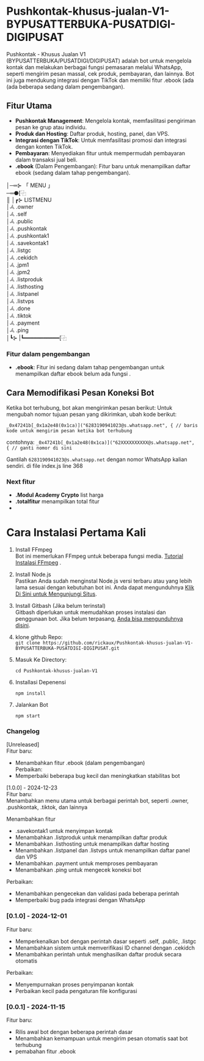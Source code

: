 # Pushkontak-khusus-jualan-V1-BYPUSATTERBUKA-PUSATDIGI-DIGIPUSAT
Pushkontak - Khusus Jualan V1 (BYPUSATTERBUKA/PUSATDIGI/DIGIPUSAT) adalah bot untuk mengelola kontak dan melakukan berbagai fungsi pemasaran melalui WhatsApp, seperti mengirim pesan massal, cek produk, pembayaran, dan lainnya. Bot ini juga mendukung integrasi dengan TikTok dan memiliki fitur .ebook (ada (ada beberapa sedang dalam pengembangan).



## Fitur Utama

- **Pushkontak Management**: Mengelola kontak, memfasilitasi pengiriman pesan ke grup atau individu.
- **Produk dan Hosting**: Daftar produk, hosting, panel, dan VPS.
- **Integrasi dengan TikTok**: Untuk memfasilitasi promosi dan integrasi dengan konten TikTok.
- **Pembayaran**: Menyediakan fitur untuk mempermudah pembayaran dalam transaksi jual beli.
- **.ebook** (Dalam Pengembangan): Fitur baru untuk menampilkan daftar ebook (sedang dalam tahap pengembangan).
  
│─═⊱ 「 MENU 」<br>  ─═⬣[⿻<br>
║
│┏⊱ LISTMENU <br>
│𖥂 .owner<br>
│𖥂 .self<br>
│𖥂 .public<br>
│𖥂 .pushkontak<br>
│𖥂 .pushkontak1<br>
│𖥂 .savekontak1<br>
│𖥂 .listgc<br>
│𖥂 .cekidch<br>
│𖥂 .jpm1<br>
│𖥂 .jpm2<br>
│𖥂 .listproduk<br>
│𖥂 .listhosting<br>
│𖥂 .listpanel<br>
│𖥂 .listvps<br>
│𖥂 .done<br>
│𖥂 .tiktok<br>
│𖥂 .payment<br>
│𖥂 .ping<br>
│┗⊱
|┗━━━━━━━━━━━[⿻

### Fitur dalam pengembangan
- **.ebook**: Fitur ini sedang dalam tahap pengembangan untuk menampilkan daftar ebook belum ada fungsi .

## Cara Memodifikasi Pesan Koneksi Bot

Ketika bot terhubung, bot akan mengirimkan pesan berikut:
Untuk mengubah nomor tujuan pesan yang dikirimkan, ubah kode berikut:

````
_0x47241b[_0x1a2e48(0x1ca)]("6283190941023@s.whatsapp.net", { // baris kode untuk mengirim pesan ketika bot terhubung
````

contohnya:
````_0x47241b[_0x1a2e48(0x1ca)]("62XXXXXXXXXX@s.whatsapp.net", { // ganti nomor di sini````


Gantilah ````6283190941023@s.whatsapp.net```` dengan nomor WhatsApp kalian sendiri.
di file index.js line 368


### Next fitur
- **.Modul Academy Crypto** list harga
- **.totalfitur** menampilkan total fitur
- 


# Cara Instalasi Pertama Kali
1. Install FFmpeg <br>
Bot ini memerlukan FFmpeg untuk beberapa fungsi media.
<a href="https://phoenixnap.com/kb/ffmpeg-windows" target="_blank">Tutorial Instalasi FFmpeg</a>
</a>.

2. Install Node.js <br>
Pastikan Anda sudah menginstal Node.js versi terbaru atau yang lebih lama sesuai dengan kebutuhan bot ini. Anda dapat mengunduhnya <a href="https://nodejs.org/en" target="_blank">Klik Di Sini untuk Mengunjungi Situs</a>.

3. Install Gitbash (Jika belum terinstal) <br>
Gitbash diperlukan untuk memudahkan proses instalasi dan penggunaan bot. Jika belum terpasang, [Anda bisa mengunduhnya disini](https://git-scm.com/downloads).

1. klone github Repo: <br>
        ````
        git clone https://github.com/rickaux/Pushkontak-khusus-jualan-V1-BYPUSATTERBUKA-PUSATDIGI-DIGIPUSAT.git
        ````
2. Masuk Ke Directory: <br>
    ````
    cd Pushkontak-khusus-jualan-V1
    ````
3. Installasi Depenensi <br>
   ````
   npm install
   ````
4. Jalankan Bot <br>
    ````
    npm start
    ````

### Changelog <br>
[Unreleased] <br>
Fitur baru: 
- Menambahkan fitur .ebook (dalam pengembangan) <br>
Perbaikan: <br>
- Memperbaiki beberapa bug kecil dan meningkatkan stabilitas bot<br>

[1.0.0] - 2024-12-23 <br>
Fitur baru: <br>
Menambahkan menu utama untuk berbagai perintah bot, seperti .owner, .pushkontak, .tiktok, dan lainnya <br>

Menambahkan fitur 
- .savekontak1 untuk menyimpan kontak<br>
- Menambahkan .listproduk untuk menampilkan daftar produk<br>
- Menambahkan .listhosting untuk menampilkan daftar hosting<br>
- Menambahkan .listpanel dan .listvps untuk menampilkan daftar panel dan VPS<br>
- Menambahkan .payment untuk memproses pembayaran<br>
- Menambahkan .ping untuk mengecek koneksi bot<br>

Perbaikan:<br>
- Menambahkan pengecekan dan validasi pada beberapa perintah<br>
- Memperbaiki bug pada integrasi dengan WhatsApp<br>

### [0.1.0] - 2024-12-01<br>
Fitur baru:<br>
- Memperkenalkan bot dengan perintah dasar seperti .self, .public, .listgc<br>
- Menambahkan sistem untuk memverifikasi ID channel dengan .cekidch<br>
- Menambahkan perintah untuk menghasilkan daftar produk secara otomatis<br>

Perbaikan:<br>
- Menyempurnakan proses penyimpanan kontak<br>
- Perbaikan kecil pada pengaturan file konfigurasi<br>

### [0.0.1] - 2024-11-15<br>
Fitur baru:<br>
- Rilis awal bot dengan beberapa perintah dasar<br>
- Menambahkan kemampuan untuk mengirim pesan otomatis saat bot terhubung
- pemabahan fitur .ebook
